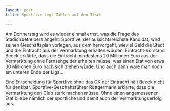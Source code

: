 ```yaml
---
layout: post
title: Sportfive legt Zahlen auf den Tisch

---
```


Am Donnerstag wird es wieder einmal ernst, was die Frage des Stadionbetreibers angeht: Sportfive, der aussichtsreichste Kandidat, wird seinen Geschäftsplan vorlegen, aus dem hervorgeht, wieviel Geld die Stadt und die Eintracht aus der Vermarktung erhalten würden. Eintracht-Vorstand Beeck erklärte, dass die Eintracht mindestens 20 Millionen Euro aus der Vermarktung ohne Fernsehgelder erhalten müsse, was einen Etat von etwa 30 Millionen Euro nach sich ziehen würde. Und auch dann wäre man noch am unteren Ende der Liga...

Eine Entscheidung für Sportfive ohne das OK der Eintracht hält Beeck nicht für denkbar. Sportfive-Geschäftsführer Röttgermann erklärte, dass die Vermarktung den Club stark machen müsse. Ohne einen angemessenen Etat bliebe nämlich der sportliche und damit auch der Vermarktungserfolg aus.
